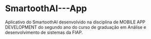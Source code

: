 # SmartoothAI---App
Aplicativo do SmartoothAI desenvolvido na disciplina de MOBILE APP DEVELOPMENT do segundo ano do curso de graduação em Análise e desenvolvimento de sistemas da FIAP.
